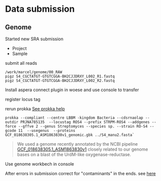 # Data submission

## Genome

Started new SRA submission 

- Project
- Sample

submit all reads

```
/work/marcel/genome/00_RAW
pigz S4_CGCTATGT-GTGTCGGA-BH2CJJDRXY_L002_R1.fastq
pigz S4_CGCTATGT-GTGTCGGA-BH2CJJDRXY_L002_R2.fastq
```

Install aspera connect plugin in woese and use console to transfer

register locus tag

rerun prokka [See prokka help](https://github.com/tseemann/prokka)

```
prokka --compliant --centre LBBM -kingdom Bacteria --cdsrnaolap --outdir PRJNA785135  --locustag ROS4 --prefix STRPM-ROS4 --addgenes --force --gffve 2 --genus Streptomyces --species sp. --strain RO-S4 --gcode 11  --usegenus  --proteins GCF_018638305.1_ASM1863830v1_genomic.gbk ../S4_manu2.fasta`
```

> We used a genome recently annotated by the NCBI pipeline [GCF_018638305.1_ASM1863830v1](https://www.ncbi.nlm.nih.gov/assembly/GCF_018638305.1/) closely related to our genome bases on a blast of the UrdM-like oxygenase-reductase.

Use genome workbech in console

After errors in submission correct for "contaminants" in the ends. see [here](https://github.com/suzumar/ROS4_manus/blob/main/files/S4.md#Curation-at-Genbank-Submission-Stage)

